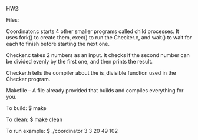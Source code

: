 HW2:

Files:

Coordinator.c starts 4 other smaller programs called child processes. It uses fork() to create them, exec() to run the Checker.c, and wait() to wait for each to finish before starting the next one.

Checker.c takes 2 numbers as an input. It checks if the second number can be divided evenly by the first one, and then prints the result.

Checker.h tells the compiler about the is_divisible function used in the Checker program.

Makefile – A file already provided that builds and compiles everything for you.

To build:
$ make

To clean:
$ make clean

To run example:
$ ./coordinator 3 3 20 49 102
